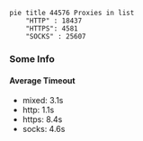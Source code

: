 
```mermaid
pie title 44576 Proxies in list
    "HTTP" : 18437
    "HTTPS": 4581
    "SOCKS" : 25607
```

### Some Info
#### Average Timeout

- mixed: 3.1s
- http: 1.1s
- https: 8.4s
- socks: 4.6s